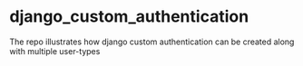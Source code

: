# django_custom_authentication
The repo illustrates how django custom authentication can be created along with multiple user-types
